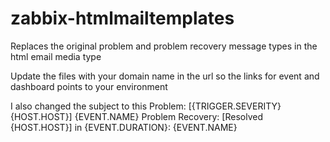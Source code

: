 # zabbix-htmlmailtemplates
Replaces the original problem and problem recovery message types in the html email media type

Update the files with your domain name in the url so the links for event and dashboard points to your environment

I also changed the subject to this
Problem: [{TRIGGER.SEVERITY} {HOST.HOST}] {EVENT.NAME}
Problem Recovery: [Resolved {HOST.HOST}] in {EVENT.DURATION}: {EVENT.NAME}

